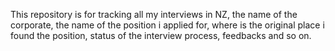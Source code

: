 This repository is for tracking all my interviews in NZ, the name of the corporate, the name of the position i applied for, where is the original place i found the position, status of the interview process, feedbacks and so on.
